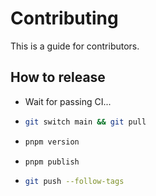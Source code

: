 # Contributing

This is a guide for contributors.

## How to release

- Wait for passing CI...
- ```bash
  git switch main && git pull
  ```
- ```bash
  pnpm version
  ```
- ```bash
  pnpm publish
  ```
- ```bash
  git push --follow-tags
  ```
